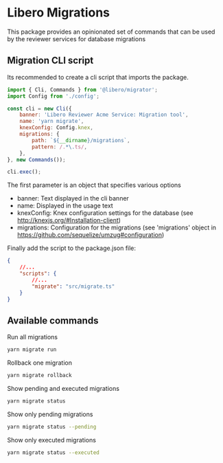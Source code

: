 # Libero Migrations

This package provides an opinionated set of commands that can be used by the reviewer services for database migrations

## Migration CLI script

Its recommended to create a cli script that imports the package.

```js
import { Cli, Commands } from '@libero/migrator';
import Config from './config';

const cli = new Cli({
    banner: 'Libero Reviewer Acme Service: Migration tool',
    name: 'yarn migrate',
    knexConfig: Config.knex,
    migrations: {
        path: `${__dirname}/migrations`,
        pattern: /.*\.ts/,
    },
}, new Commands());

cli.exec();
```

The first parameter is an object that specifies various options
* banner: Text displayed in the cli banner
* name: Displayed in the usage text
* knexConfig: Knex configuration settings for the database (see http://knexjs.org/#Installation-client)
* migrations: Configuration for the migrations (see 'migrations' object in https://github.com/sequelize/umzug#configuration)

Finally add the script to the package.json file:

```json
{
    //...
    "scripts": {
        //...
        "migrate": "src/migrate.ts"
    }
}

```

## Available commands

Run all migrations
```sh
yarn migrate run
```

Rollback one migration
```sh
yarn migrate rollback
```

Show pending and executed migrations
```sh
yarn migrate status
```

Show only pending migrations
```sh
yarn migrate status --pending
```

Show only executed migrations
```sh
yarn migrate status --executed
```